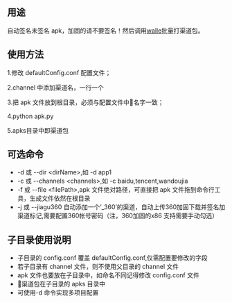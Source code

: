 ## 用途

自动签名未签名 apk，加固的请不要签名！然后调用[walle](https://github.com/Meituan-Dianping/walle)批量打渠道包。

## 使用方法
1.修改 defaultConfig.conf 配置文件；

2.channel 中添加渠道名，一行一个

3.把 apk 文件放到根目录，必须与配置文件中名字一致；

4.python apk.py

5.apks目录中即渠道包

## 可选命令

- -d 或 --dir \<dirName>,如 -d app1
- -c 或 --channels \<channels>,如 -c baidu,tencent,wandoujia
- -f 或 --file \<filePath>,apk 文件绝对路径，可直接把 apk 文件拖到命令行工具，生成文件依然在根目录
- -j 或 --jiagu360  自动添加一个‘_360’的渠道，自动上传360加固下载并签名加渠道标记,需要配置360帐号密码（注，360加固的x86 支持需要手动勾选）

## 子目录使用说明
- 子目录的 config.conf 覆盖 defaultConfig.conf,仅需配置要修改的字段
- 若子目录有 channel 文件，则不使用父目录的 channel 文件
- apk 文件也要放在子目录中，如命名不同记得修改 config.conf 文件
- 渠道包在子目录的 apks 目录中
- 可使用-d 命令实现多项目配置